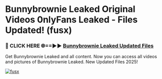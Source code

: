 # Bunnybrownie Leaked Original Videos 0nlyFans Leaked - Files Updated! (fusx)

<h3>🔴 CLICK HERE 🌐==►► <a href="https://hetstrat.blog/NMqPAm" rel="nofollow">Bunnybrownie Leaked Updated Files</a></h3>

Get Bunnybrownie Leaked and all content. Now you can access all videos and pictures of Bunnybrownie Leaked. New Updated Files 2025!

[![fusx](https://i.imgur.com/K7sEzmb.gif)](https://hetstrat.blog/NMqPAm)
